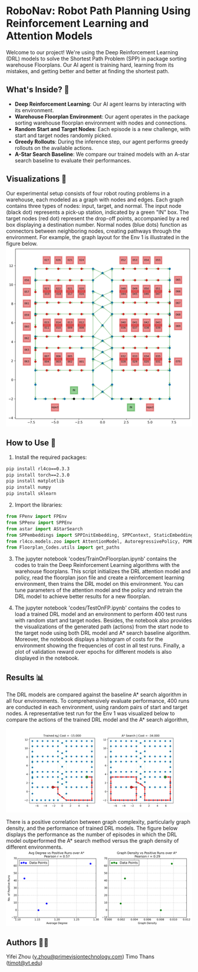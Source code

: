 # RoboNav: Robot Path Planning Using Reinforcement Learning and Attention Models

Welcome to our project! We're using the Deep Reinforcement Learning (DRL) models to solve the Shortest Path Problem (SPP) in package sorting warehouse Floorplans. Our AI agent is training hard, learning from its mistakes, and getting better and better at finding the shortest path. 

## What's Inside? 🎁

- **Deep Reinforcement Learning**: Our AI agent learns by interacting with its environment.
- **Warehouse Floorplan Environment**: Our agent operates in the package sorting warehouse floorplan environment with nodes and connections.
- **Random Start and Target Nodes**: Each episode is a new challenge, with start and target nodes randomly picked.
- **Greedy Rollouts**: During the inference step, our agent performs greedy rollouts on the available actions.
- **A-Star Search Baseline**: We compare our trained models with an A-star search baseline to evaluate their performances.

## Visualizations 🎨

Our experimental setup consists of four robot routing problems in a warehouse, each modeled as a graph with nodes and edges. Each graph contains three types of nodes: input, target, and normal. The input node (black dot) represents a pick-up station, indicated by a green "IN" box. The target nodes (red dot) represent the drop-off points, accompanied by a red box displaying a destination number. Normal nodes (blue dots) function as connectors between neighboring nodes, creating pathways through the environment. For example, the graph layout for the Env 1 is illustrated in the figure below. 
![alt text](images/ICRA/Env_1.png)

## How to Use 🚀

1. Install the required packages:
```bash
pip install rl4co==0.3.3
pip install torch==2.3.0
pip install matplotlib
pip install numpy
pip install sklearn
```

2. Import the libraries:
```python
from FPenv import FPEnv
from SPPenv import SPPEnv
from astar import AStarSearch
from SPPembeddings import SPPInitEmbedding, SPPContext, StaticEmbedding
from rl4co.models.zoo import AttentionModel, AutoregressivePolicy, POMO, POMOPolicy
from Floorplan_Codes.utils import get_paths
```

3. The jupyter notebook 'codes/TrainOnFloorplan.ipynb' contains the codes to train the Deep Reinforcement Learning algorithms with the warehouse floorplans. This script initializes the DRL attention model and policy, read the floorplan json file and create a reinforcement learning environment, then trains the DRL model on this environment. You can tune parameters of the attention model and the policy and retrain the DRL model to achieve better results for a new floorplan.
   
4. The jupyter notebook 'codes/TestOnFP.ipynb' contains the codes to load a trained DRL model and an environment to perform 400 test runs with random start and target nodes. Besides, the notebook also provides the visualizations of the generated path (actions) from the start node to the target node using both DRL model and A* search baseline algorithm. Moreover, the notebook displays a histogram of costs for the environment showing the frequencies of cost in all test runs. Finally, a plot of validation reward over epochs for different models is also displayed in the notebook.

## Results 📊

The DRL models are compared against the baseline A* search algorithm in all four environments. To comprehensively evaluate performance, 400 runs are conducted in each environment, using random pairs of start and target nodes. A representative test run for the Env 1 was visualized below to compare the actions of the trained DRL model and the A* search algorithm,

![alt text](images/ICRA/Env_1_Result.png)

There is a positive correlation between graph complexity, particularly graph density, and the performance of trained DRL models. The figure below displays the performance as the number of episodes in which the DRL model outperformed the A* search method versus the graph density of different environments.
![alt text](images/positive_runs_complexity_plot.png)

## Authors 🧑‍💻
Yifei Zhou (y.zhou@primevisiontechnology.com)
Timo Thans (timot@vt.edu)
